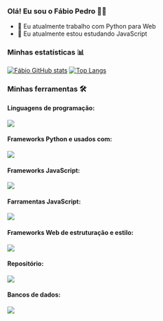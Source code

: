 ### Olá! Eu sou o Fábio Pedro 👋🏻

- 💼 Eu atualmente trabalho com Python para Web
- 🌱 Eu atualmente estou estudando JavaScript

### Minhas estatísticas 📊
[![Fábio GitHub stats](https://github-readme-stats.vercel.app/api?username=fspjonny&show_icons=true&theme=radical)](https://github.com/fspjonny/github-readme-stats)
[![Top Langs](https://github-readme-stats.vercel.app/api/top-langs/?username=fspjonny&layout=compact&theme=radical)](https://github.com/fspjonny/github-readme-stats)

### Minhas ferramentas 🛠️
#### Linguagens de programação:
<div align="left">
 <img src="https://skillicons.dev/icons?i=py,javascript,&theme=dark&perline=8"/>
</div>

#### Frameworks Python e usados com:
<div align="left">
 <img src="https://skillicons.dev/icons?i=django,flask,fastapi,selenium&theme=dark&perline=8"/>
</div>

#### Frameworks JavaScript:
<div align="left">
 <img src="https://skillicons.dev/icons?i=nodejs,express,react,nextjs,vue&theme=dark&perline=8"/>
</div>

#### Farramentas JavaScript:
<div align="left">
 <img src="https://skillicons.dev/icons?i=gulp,webpack&theme=dark&perline=8"/>
</div>

#### Frameworks Web de estruturação e estilo:
<div align="left">
 <img src="https://skillicons.dev/icons?i=html,css,bootstrap,tailwind&theme=dark&perline=8"/>
</div>

#### Repositório:
<div align="left">
 <img src="https://skillicons.dev/icons?i=github,git&theme=dark&perline=8"/>
</div>

#### Bancos de dados:
<div align="left">
 <img src="https://skillicons.dev/icons?i=postgres,mysql,sqlite,mongodb&theme=dark&perline=8"/>
</div>
